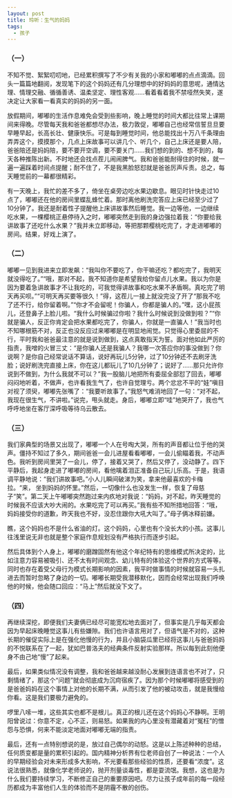 ```yaml
---
layout: post
title: 玲听：生气的妈妈
tags:
  - 孩子
---
```


### （一）

不知不觉、絮絮叨叨地，已经累积撰写了不少有关我的小家和嘟嘟的点点滴滴。回头一篇篇地翻阅，发现笔下的这个妈妈还有几分理想中的好妈妈的意思呢，通情达理、情理交融、循循善诱、温柔坚定、理性客观……看着看着我不禁哑然失笑，遂决定让大家看一看真实的妈妈的另一面。

放假期间，嘟嘟的生活作息难免会受到些影响，晚上睡觉的时间大都比往常上课期间来得晚。尽管每天我和爸爸都想尽办法，极力敦促，嘟嘟自己也经常信誓旦旦要早睡早起，长高长壮、健康快乐。可是每到睡觉时间，他总能找出十万八千条理由弄弄这个，摸摸那个，几点上床故事可以讲几个、听几个，自己上床还是要人陪，爸爸陪还是妈妈陪，要不要开空调，要不要关门……我们想的到的、想不到的，每天各种推陈出新。不时地还会找点茬儿闹闹脾气。我和爸爸能耐得住的时候，就一遍一遍踩着时间点提醒；耐不住了，不是我黑脸怒怼就是爸爸厉声斥责。总之，每天睡觉前的一幕都很精彩。

有一天晚上，我忙的差不多了，倚坐在桌旁边吃水果边歇息。眼见时针快走过10点了，嘟嘟还在他的房间里蝶乱蜂忙着。那时离他刷洗完答应上床已经至少过了10分钟了。我还是耐着性子提醒他上床讲故事然后睡觉。我一边等他，一边继续吃水果，一棵樱桃正悬停待入之时，嘟嘟突然走到我的身边强拉着我：“你要给我讲故事了还吃什么水果？”我并未立即移动，等把那颗樱桃吃完了，才走进嘟嘟的房间。结果，好戏上演了。

### （二）

嘟嘟一见到我进来立即发飙：“我叫你不要吃了，你干嘛还吃？都吃完了，我明天就没得吃了。”“哦，那对不起，我不知道你是希望我给你留点儿水果。我以为你是因为要着急讲故事才不让我吃的，可我觉得讲故事和吃水果不矛盾啊。真吃完了明天再买呗。”“可明天再买要等很久！”得，这茬儿一接上就没完没了开了“那我不吃了还不行，给你留着啊。”“你才不会留呢！你骗人，你都是骗人的。”嘿，这小屁孩儿，还登鼻子上脸儿啦。“我什么时候骗过你啦？我什么时候说到没做到啦？”“你就是骗人，反正你肯定会把水果都吃完了，你骗人，你就是一直骗人！”我当时也不知哪根筋不对，反正也没反应过来嘟嘟是在明显地闹觉。只觉得心里委屈的不行，平时我和爸爸最注意的就是说到做到，这点真敢指天为誓。面对他如此严厉的指责，我噌的火冒三丈：“是你骗人还是我骗人？我哪一次答应你的事没做到？你说啊？是你自己经常说话不算话，说好再玩儿5分钟，过了10分钟还不去刷牙洗脸；说好刷洗完直接上床，你在这儿都玩儿了10几分钟了；说好了……那只允许你说到不做到，为什么我就不可以？”我一股脑儿地把所有委屈全部怼了回去，嘟嘟闷闷地听着，不做声，也许看我生气了，也许自觉理亏。两个忿忿不平的“娃”嗔目对视了须臾，嘟嘟先张嘴了：“我要听故事了。”我怒气难消地回了一句：“对不起，我现在很生气，不讲啦。”说完，甩头就走。身后，嘟嘟立即“哇”地哭开了，我也气呼呼地坐在客厅深呼吸等待乌云散去。

### （三）

我们家典型的场景又出现了，嘟嘟一个人在号啕大哭，所有的声音都让位于他的哭声。僵持不知过了多久，期间爸爸一会儿进屋看看嘟嘟，一会儿偷瞄着我，不动声色。我听到房间里哭了一会儿，停了，接着又哭了，然后又停了，没动静了。四下平静后，我起身走进了嘟嘟的房间，看他噙着泪正准备自己玩儿乐高。于是，我语调平静地说：“我们讲故事吧。”小人儿瞬间破涕为笑，拿来他最喜欢的卡梅拉。“来， 坐到妈妈的怀里。”然后，一切像什么也没发生一样，恢复了母慈子“笑”。第二天上午嘟嘟突然跑过来内疚地对我说：“妈妈，对不起，昨天睡觉的时候我不应该大吵大闹的。水果吃完了可以再买。”我有些不知所措地回答：“哦，妈妈接受你的道歉，昨天我也不好，没忍住跟你大吼大叫了。”母子俩冰释前嫌。

瞧，这个妈妈也不是什么省油的灯。这个妈妈，心里也有个没长大的小孩。这事儿往浅里说无非也就是整个家庭作息规划没有严格执行而逐步引起。

然后具体到个人身上，嘟嘟的磨蹭固然有他这个年纪特有的思维模式所决定的，比如注意力容易被吸引、还不太有时间观念、幼儿特有的体验这个世界的方式等等。同时也存在着受父母行为模式长期影响的因素，我平时做事情的时候就容易一头扎进去而暂时忽略了身边的一切。嘟嘟长期受我潜移默化，因而会经常出现我们呼唤他的时候，他会随口回应：“马上”然后就没下文了。

### （四）

再继续深挖，即便我们夫妻俩已经尽可能宽松地去面对了，但事实是几乎每天都会因为早起床晚睡觉这事儿有些嫌隙。我们也许语言用对了，但语气是不对的，这种长期的催促实际上是在强化他慢的行为，并且小脑袋瓜里已经将这事儿与爸爸妈妈的不悦联系在了一起，犹如巴普洛夫的经典条件反射实验那样。所以每到此刻他便身不由己地“慢”了起来。

最后，如果类似情况没有调整，我和爸爸越来越没耐心发展到连语言也不对了，只剩情绪了，那这个“问题”就会彻底成为沉疴宿疾了。因为那个时候嘟嘟将感受到的是爸爸妈妈在这个事情上对他的长期不满，从而引发了他的被动攻击，就是我慢给你看。这是我们要极力避免的。

啰里八嗦一堆，这些其实也都不是根儿。真正的根儿还在这个妈妈心不静啊。王明阳曾说过：你意不定，心不正，则易怒。如果我的内心里没有潜藏着对“冤枉”的憎怨与恐惧，何来不能淡定地面对嘟嘟无端的指责。

最后，还有一点特别想说的是，放过自己偶尔的动怒。这是以上陈述种种的总结，任何质变都是量的累积引起的。国内精神分析界有位老师自创了一种说法：一个人的早期经验会对未来形成多大影响，不光要看那些经验的性质，还要看“浓度”。这说法很熟悉，就像化学老师说的，抛开剂量谈毒性，都是耍流氓。我想，这也是为什么我们要持续学习，不断修正自己的重要原因吧。尽力让孩子成年前的每一段经历都成为丰富他们人生的体验而不是阴霾不散的创伤。



